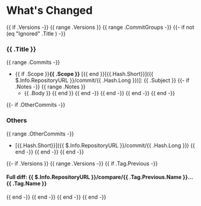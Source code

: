 # What's Changed
{{ if .Versions -}}
{{ range .Versions }}
{{ range .CommitGroups -}}
{{- if not (eq "Ignored" .Title ) -}}
### {{ .Title }}
{{ range .Commits -}}
- {{ if .Scope }}**{{ .Scope }}** [{{ end }}[{{.Hash.Short}}]({{ $.Info.RepositoryURL }}/commit/{{ .Hash.Long }})]: {{ .Subject }}
{{- if .Notes -}}
{{ range .Notes }}
    * {{ .Body }}
{{ end }}
{{ end -}}
{{ end -}}
{{ end -}}
{{ end -}}

{{- if .OtherCommits -}}
### Others
{{ range .OtherCommits -}}
- [{{.Hash.Short}}]({{ $.Info.RepositoryURL  }}/commit/{{ .Hash.Long }})
{{ end -}}
{{ end -}}
{{ end -}}

{{- if .Versions }}
{{ range .Versions -}}
{{ if .Tag.Previous -}}
#### Full diff: {{ $.Info.RepositoryURL }}/compare/{{ .Tag.Previous.Name }}...{{ .Tag.Name }}
{{ end -}}
{{ end -}}
{{ end -}}
{{ end -}}
